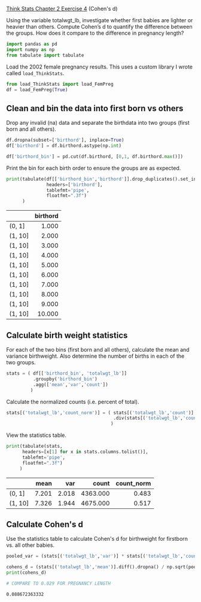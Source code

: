 
[Think Stats Chapter 2 Exercise 4](http://greenteapress.com/thinkstats2/html/thinkstats2003.html#toc24) (Cohen's d)

Using the variable totalwgt_lb, investigate whether first babies are lighter or heavier than others. Compute Cohen’s d to quantify the difference between the groups. How does it compare to the difference in pregnancy length?


```python
import pandas as pd
import numpy as np
from tabulate import tabulate
```

Load the 2002 female pregnancy results. This uses a custom library I wrote called `load_ThinkStats`.


```python
from load_ThinkStats import load_FemPreg
df = load_FemPreg(True)
```

## Clean and bin the data into first born vs others

Drop any invalid (na) data and separate the birthdata into two groups (first born and all others).


```python
df.dropna(subset=['birthord'], inplace=True)
df['birthord'] = df.birthord.astype(np.int)

df['birthord_bin'] = pd.cut(df.birthord, [0,1, df.birthord.max()])
```

Print the bin for each birth order to ensure the groups are as expected.


```python
print(tabulate(df[['birthord_bin','birthord']].drop_duplicates().set_index('birthord_bin'), 
               headers=['birthord'],
               tablefmt='pipe',
               floatfmt=".3f")
      )
```

|         |   birthord |
|:--------|-----------:|
| (0, 1]  |      1.000 |
| (1, 10] |      2.000 |
| (1, 10] |      3.000 |
| (1, 10] |      4.000 |
| (1, 10] |      5.000 |
| (1, 10] |      6.000 |
| (1, 10] |      7.000 |
| (1, 10] |      8.000 |
| (1, 10] |      9.000 |
| (1, 10] |     10.000 |


## Calculate birth weight statistics

For each of the two bins (first born and all others), calculate the mean and variance birthweight. Also determine the number of births in each of the two groups.


```python
stats = ( df[['birthord_bin', 'totalwgt_lb']]
          .groupby('birthord_bin')
          .agg(['mean','var','count'])
         )
```

Calculate the normalized counts (i.e. percent of total).


```python
stats[('totalwgt_lb','count_norm')] = ( stats[('totalwgt_lb','count')]
                                        .div(stats[('totalwgt_lb','count')].sum())
                                       )
```

View the statistics table.


```python
print(tabulate(stats,
      headers=[x[1] for x in stats.columns.tolist()],
      tablefmt='pipe',
      floatfmt=".3f")
     )
```

|         |   mean |   var |    count |   count_norm |
|:--------|-------:|------:|---------:|-------------:|
| (0, 1]  |  7.201 | 2.018 | 4363.000 |        0.483 |
| (1, 10] |  7.326 | 1.944 | 4675.000 |        0.517 |


## Calculate Cohen's d

Use the statistics table to calculate Cohen's d for birthweight for firstborn vs. all other babies.


```python
pooled_var = (stats[('totalwgt_lb','var')] * stats[('totalwgt_lb','count_norm')]).sum()

cohens_d = (stats[('totalwgt_lb','mean')].diff().dropna() / np.sqrt(pooled_var)).values[0]
print(cohens_d)

# COMPARE TO 0.029 FOR PREGNANCY LENGTH
```

    0.088672363332


